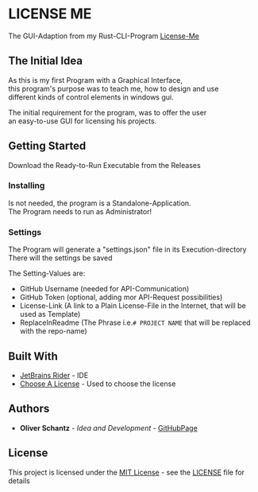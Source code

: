 # LICENSE ME

The GUI-Adaption from my Rust-CLI-Program [License-Me](https://github.com/frequency403/license-me)

## The Initial Idea

As this is my first Program with a Graphical Interface,  
this program's purpose was to teach me, how to design and use  
different kinds of control elements in windows gui.

The initial requirement for the program, was to offer the user  
an easy-to-use GUI for licensing his projects.

## Getting Started

Download the Ready-to-Run Executable from the Releases


### Installing

Is not needed, the program is a Standalone-Application.  
The Program needs to run as Administrator!

### Settings

The Program will generate a "settings.json" file in its Execution-directory  
There will the settings be saved

The Setting-Values are:
- GitHub Username (needed for API-Communication)
- GitHub Token (optional, adding mor API-Request possibilities)
- License-Link (A link to a Plain License-File in the Internet, that will be used as Template)
- ReplaceInReadme (The Phrase i.e.```# PROJECT NAME``` that will be replaced with the repo-name)

## Built With

  - [JetBrains Rider](https://jetbrains.com/de-de/rider) - IDE
  - [Choose A License](https://choosealicense.com/) - Used to choose
    the license

## Authors

  - **Oliver Schantz** - *Idea and Development* -
    [GitHubPage](https://github.com/frequency403)

## License

This project is licensed under the [MIT License](LICENSE) - see the [LICENSE](LICENSE) file for details
